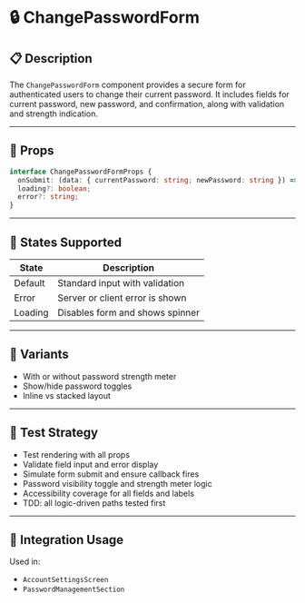 # 🔒 ChangePasswordForm

## 📋 Description

The `ChangePasswordForm` component provides a secure form for authenticated users to change their current password. It includes fields for current password, new password, and confirmation, along with validation and strength indication.

---

## 🧩 Props

```ts
interface ChangePasswordFormProps {
  onSubmit: (data: { currentPassword: string; newPassword: string }) => void;
  loading?: boolean;
  error?: string;
}
```

---

## 🎯 States Supported

| State     | Description                            |
|-----------|----------------------------------------|
| Default   | Standard input with validation         |
| Error     | Server or client error is shown        |
| Loading   | Disables form and shows spinner        |

---

## 🎨 Variants

- With or without password strength meter
- Show/hide password toggles
- Inline vs stacked layout

---

## 🧪 Test Strategy

- Test rendering with all props
- Validate field input and error display
- Simulate form submit and ensure callback fires
- Password visibility toggle and strength meter logic
- Accessibility coverage for all fields and labels
- TDD: all logic-driven paths tested first

---

## 🔌 Integration Usage

Used in:
- `AccountSettingsScreen`
- `PasswordManagementSection`
